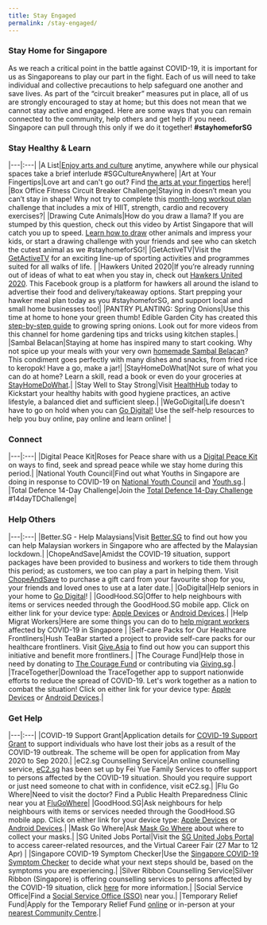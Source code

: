 ```yaml
---
title: Stay Engaged
permalink: /stay-engaged/
---
```


### Stay Home for Singapore

As we reach a critical point in the battle against COVID-19, it is important for us as Singaporeans to play our part in the fight. Each of us will need to take individual and collective precautions to help safeguard one another and save lives. As part of the “circuit breaker” measures put in place, all of us are strongly encouraged to stay at home; but this does not mean that we cannot stay active and engaged. Here are some ways that you can remain connected to the community, help others and get help if you need. Singapore can pull through this only if we do it together! **#stayhomeforSG**

### Stay Healthy & Learn

|---|:---|
|A List|[Enjoy arts and culture](https://www.a-list.sg) anytime, anywhere while our physical spaces take a brief interlude #SGCultureAnywhere|
|Art at Your Fingertips|Love art and can't go out? Find [the arts at your fingertips](https://www.straitstimes.com/lifestyle/arts/the-arts-at-your-fingertips) here!|
|Box Office Fitness Circuit Breaker Challenge|Staying in doesn’t mean you can’t stay in shape! Why not try to complete this [month-long workout plan](https://www.instagram.com/tv/B-qlrT1nBUA/?utm_source=ig_web_copy_link) challenge that includes a mix of HIIT, strength, cardio and recovery exercises?|
|Drawing Cute Animals|How do you draw a llama? If you are stumped by this question, check out this video by Artist Singapore that will catch you up to speed. [Learn how to draw](https://www.youtube.com/watch?v=CchBRq_22pQ) other animals and impress your kids, or start a drawing challenge with your friends and see who can sketch the cutest animal as we #stayhomeforSG!|
|GetActiveTV|Visit the [GetActiveTV](https://www.youtube.com/channel/UCuxLiBJZxsbBx9tpV0KTt7A) for an exciting line-up of sporting activities and programmes suited for all walks of life. |
|Hawkers United 2020|If you’re already running out of ideas of what to eat when you stay in, check out [Hawkers United 2020](https://www.facebook.com/groups/268960887438286/learning_content/). This Facebook group is a platform for hawkers all around the island to advertise their food and delivery/takeaway options. Start prepping your hawker meal plan today as you #stayhomeforSG, and support local and small home businesses too!|
|PANTRY PLANTING: Spring Onions|Use this time at home to hone your green thumb! Edible Garden City has created this [step-by-step guide](https://www.instagram.com/tv/B-qie4wn4t1/?utm_source=ig_web_copy_link) to growing spring onions. Look out for more videos from this channel for home gardening tips and tricks using kitchen staples.|
|Sambal Belacan|Staying at home has inspired many to start cooking. Why not spice up your meals with your very own [homemade Sambal Belacan](https://www.youtube.com/watch?v=r8eCHRrBxJI)? This condiment goes perfectly with many dishes and snacks, from fried rice to keropok! Have a go, make a jar!|
|StayHomeDoWhat|Not sure of what you can do at home? Learn a skill, read a book or even do your groceries at [StayHomeDoWhat](https://stayhomedowhat.com/index/1586151758293x190541303433733760).|
|Stay Well to Stay Strong|Visit [HealthHub](https://www.healthhub.sg/staywell) today to Kickstart your healthy habits with good hygiene practices, an active lifestyle, a balanced diet and sufficient sleep.|
|WeGoDigital|Life doesn't have to go on hold when you can [Go Digital!](https://www.imda.gov.sg/WeGoDigital) Use the self-help resources to help you buy online, pay online and learn online! |

### Connect

|---|:---|
|Digital Peace Kit|Roses for Peace share with us a [Digital Peace Kit](https://www.facebook.com/RosesOfPeace/posts/2329345003835612) on ways to find, seek and spread peace while we stay home during this period.|
|National Youth Council|Find out what Youths in Singapore are doing in response to COVID-19 on [National Youth Council](https://www.facebook.com/nycsg/) and [Youth.sg](https://www.facebook.com/youthdotsg/).|
|Total Defence 14-Day Challenge|Join the [Total Defence 14-Day Challenge](https://www.instagram.com/p/B-qXKZjHqCM/?igshid=1feyxa4m49m72) #14dayTDChallenge|

### Help Others

|---|:---|
|Better.SG - Help Malaysians|Visit [Better.SG](https://better.sg/helpmalaysians/) to find out how you can help Malaysian workers in Singapore who are affected by the Malaysian lockdown.|
|ChopeAndSave|Amidst the COVID-19 situation, support packages have been provided to business and workers to tide them through this period; as customers, we too can play a part in helping them. Visit [ChopeAndSave](https://www.chopeandsave.com) to purchase a gift card from your favourite shop for you, your friends and loved ones to use at a later date.|
|GoDigital|Help seniors in your home to [Go Digital](https://www.imsilver.imda.gov.sg )! |
|GoodHood.SG|Offer to help neighbours with items or services needed through the GoodHood.SG mobile app. Click on either link for your device type: [Apple Devices](https://apps.apple.com/sg/app/goodhood-sg-neighbourhood-app/id1494686562) or [Android Devices](https://play.google.com/store/apps/details?id=sg.goodhood.app&hl=en).|
|Help Migrat Workers|Here are some things you can do to [help migrant workers](https://www.youth.sg/Peek-Show/2020/4/What-you-can-do-to-help-migrant-workers-affected-by-COVID-19-in-Singapore) affected by COVID-19 in Singapore |
|Self-care Packs for Our Healthcare Frontliners|Hush TeaBar started a project to provide self-care packs for our healthcare frontliners. Visit [Give.Asia](https://give.asia/campaign/sgunited#/) to find out how you can support this initiative and benefit more frontliners.|
|The Courage Fund|Help those in need by donating to [The Courage Fund](www.comchest.sg/TheCouragefund) or contributing via [Giving.sg](https://www.giving.sg/community-chest/thecouragefund).|
|TraceTogether|Download the TraceTogether app to support nationwide efforts to reduce the spread of COVID-19. Let's work together as a nation to combat the situation! Click on either link for your device type: [Apple Devices](https://apps.apple.com/sg/app/tracetogether/id1498276074) or [Android Devices](https://play.google.com/store/apps/details?id=sg.gov.tech.bluetrace&hl=en).|

### Get Help

|---|:---|
|COVID-19 Support Grant|Application details for [COVID-19 Support Grant](https://www.singaporebudget.gov.sg/docs/default-source/budget_2020/download/pdf/supplementary_annexb2.pdf) to support individuals who have lost their jobs as a result of the COVID-19 outbreak. The scheme will be open for application from May 2020 to Sep 2020.|
|eC2.sg Counselling Service|An online counselling service, [eC2.sg](https://www.ec2.sg) has been set up by Fei Yue Family Services to offer support to persons affected by the COVID-19 situation. Should you require support or just need someone to chat with in confidence, visit eC2.sg.|
|Flu Go Where|Need to visit the doctor? Find a Public Health Preparedness Clinic near you at [FluGoWhere](https://www.flugowhere.gov.sg)|
|GoodHood.SG|Ask neighbours for help neighbours with items or services needed through the GoodHood.SG mobile app. Click on either link for your device type: [Apple Devices](https://apps.apple.com/sg/app/goodhood-sg-neighbourhood-app/id1494686562) or [Android Devices](https://play.google.com/store/apps/details?id=sg.goodhood.app&hl=en).|
|Mask Go Where|Ask [Mask Go Where](https://www.maskgowhere.gov.sg) about where to collect your masks.|
|SG United Jobs Portal|Visit the [SG United Jobs Portal](https://www.sgunitedjobs.gov.sg) to access career-related resources, and the Virtual Career Fair (27 Mar to 12 Apr) |
|Singapore COVID-19 Symptom Checker|Use the [Singapore COVID-19 Symptom Checker](https://www.sgcovidcheck.com) to decide what your next steps should be, based on the symptoms you are experiencing.|
|Silver Ribbon Counselling Service|Silver Ribbon (Singapore) is offering counselling services to persons affected by the COVID-19 situation, click [here](/media/silverribbon.jpeg) for more information.|
|Social Service Office|Find a [Social Service Office (SSO)](https://www.msf.gov.sg/dfcs/sso/default.aspx) near you.|
|Temporary Relief Fund|Apply for the Temporary Relief Fund [online](https://form.gov.sg/#!/5e85469de009ee0011e262b9) or in-person at your [nearest Community Centre](https://www.facebook.com/PAFrenz/videos/532405494344492/?vh=e).|


